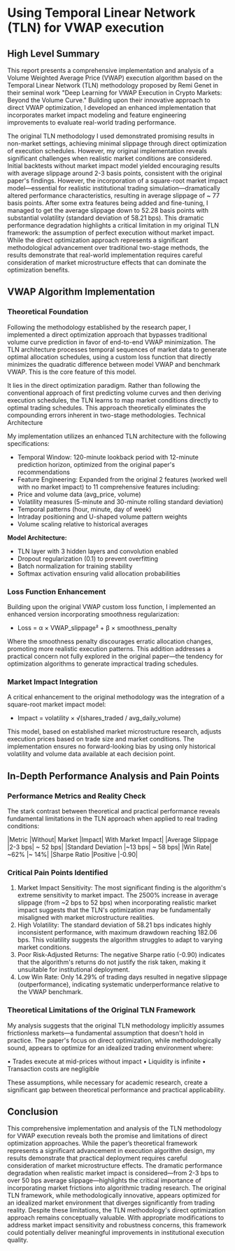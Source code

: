 # Using Temporal Linear Network (TLN) for VWAP execution

## High Level Summary

This report presents a comprehensive implementation and analysis of a Volume Weighted Average Price (VWAP) execution algorithm based on the Temporal Linear Network (TLN) methodology proposed by Remi Genet in their seminal work "Deep Learning for VWAP Execution in Crypto Markets: Beyond the Volume Curve."  Building upon their innovative approach to direct VWAP optimization, I developed an enhanced implementation that incorporates market impact modeling and feature engineering improvements to evaluate real-world trading performance.


The original TLN methodology I used demonstrated promising results in non-market settings, achieving minimal slippage through direct optimization of execution schedules. However, my original implementation reveals significant challenges when realistic market conditions are considered. Initial backtests without market impact model yielded encouraging results with average slippage around 2-3 basis points, consistent with the original paper's findings. However, the incorporation of a square-root market impact model—essential for realistic institutional trading simulation—dramatically altered performance characteristics, resulting in average slippage of ~ 77 basis points. After some extra features being added and fine-tuning, I managed to get the average slippage down to 52.28 basis points with substantial volatility (standard deviation of 58.21 bps).
This dramatic performance degradation highlights a critical limitation in my original TLN framework: the assumption of perfect execution without market impact. While the direct optimization approach represents a significant methodological advancement over traditional two-stage methods, the results demonstrate that real-world implementation requires careful consideration of market microstructure effects that can dominate the optimization benefits.


## VWAP Algorithm Implementation

### Theoretical Foundation

Following the methodology established by the research paper, I implemented a direct optimization approach that bypasses traditional volume curve prediction in favor of end-to-end VWAP minimization. The TLN architecture processes temporal sequences of market data to generate optimal allocation schedules, using a custom loss function that directly minimizes the quadratic difference between model VWAP and benchmark VWAP. This is the core feature of this model.

It lies in the direct optimization paradigm. Rather than following the conventional approach of first predicting volume curves and then deriving execution schedules, the TLN learns to map market conditions directly to optimal trading schedules. This approach theoretically eliminates the compounding errors inherent in two-stage methodologies.
Technical Architecture

My implementation utilizes an enhanced TLN architecture with the following specifications:
* Temporal Window: 120-minute lookback period with 12-minute prediction horizon, optimized from the original paper's recommendations
* Feature Engineering: Expanded from the original 2 features (worked well with no market impact) to 11 comprehensive features including:
* Price and volume data (avg_price, volume)
* Volatility measures (5-minute and 30-minute rolling standard deviation)
* Temporal patterns (hour, minute, day of week)
* Intraday positioning and U-shaped volume pattern weights
* Volume scaling relative to historical averages

**Model Architecture:**
* TLN layer with 3 hidden layers and convolution enabled
* Dropout regularization (0.1) to prevent overfitting
* Batch normalization for training stability
* Softmax activation ensuring valid allocation probabilities


### Loss Function Enhancement

Building upon the original VWAP custom loss function, I implemented an enhanced version incorporating smoothness regularization:

* Loss = α × VWAP_slippage² + β × smoothness_penalty

Where the smoothness penalty discourages erratic allocation changes, promoting more realistic execution patterns. This addition addresses a practical concern not fully explored in the original paper—the tendency for optimization algorithms to generate impractical trading schedules.

### Market Impact Integration

A critical enhancement to the original methodology was the integration of a square-root market impact model:
* Impact = volatility × √(shares_traded / avg_daily_volume)
  
This model, based on established market microstructure research, adjusts execution prices based on trade size and market conditions. The implementation ensures no forward-looking bias by using only historical volatility and volume data available at each decision point.


## In-Depth Performance Analysis and Pain Points

### Performance Metrics and Reality Check

The stark contrast between theoretical and practical performance reveals fundamental limitations in the TLN approach when applied to real trading conditions:

|Metric	|Without| Market |Impact|	With Market Impact|
|Average Slippage	|2-3 bps|	~ 52 bps|
|Standard Deviation	|~13 bps|	~ 58 bps|
|Win Rate|	~62%	|~ 14%|
|Sharpe Ratio	|Positive	|-0.90|


### Critical Pain Points Identified

1.	Market Impact Sensitivity: The most significant finding is the algorithm's extreme sensitivity to market impact. The 2500% increase in average slippage (from ~2 bps to 52 bps) when incorporating realistic market impact suggests that the TLN's optimization may be fundamentally misaligned with market microstructure realities.
2.	High Volatility: The standard deviation of 58.21 bps indicates highly inconsistent performance, with maximum drawdown reaching 182.06 bps. This volatility suggests the algorithm struggles to adapt to varying market conditions.
3.	Poor Risk-Adjusted Returns: The negative Sharpe ratio (-0.90) indicates that the algorithm's returns do not justify the risk taken, making it unsuitable for institutional deployment.
4.	Low Win Rate: Only 14.29% of trading days resulted in negative slippage (outperformance), indicating systematic underperformance relative to the VWAP benchmark.

   
### Theoretical Limitations of the Original TLN Framework

My analysis suggests that the original TLN methodology implicitly assumes frictionless markets—a fundamental assumption that doesn't hold in practice. The paper's focus on direct optimization, while methodologically sound, appears to optimize for an idealized trading environment where:

•	Trades execute at mid-prices without impact
•	Liquidity is infinite
•	Transaction costs are negligible

These assumptions, while necessary for academic research, create a significant gap between theoretical performance and practical applicability.

## Conclusion

This comprehensive implementation and analysis of the TLN methodology for VWAP execution reveals both the promise and limitations of direct optimization approaches. While the paper’s theoretical framework represents a significant advancement in execution algorithm design, my results demonstrate that practical deployment requires careful consideration of market microstructure effects.
The dramatic performance degradation when realistic market impact is considered—from 2-3 bps to over 50 bps average slippage—highlights the critical importance of incorporating market frictions into algorithmic trading research. The original TLN framework, while methodologically innovative, appears optimized for an idealized market environment that diverges significantly from trading reality.
Despite these limitations, the TLN methodology's direct optimization approach remains conceptually valuable. With appropriate modifications to address market impact sensitivity and robustness concerns, this framework could potentially deliver meaningful improvements in institutional execution quality.

